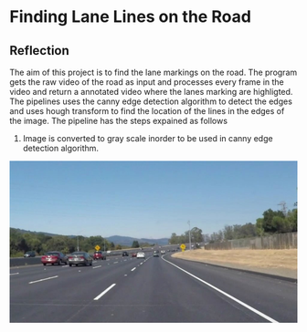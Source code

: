 # Finding Lane Lines on the Road

## Reflection

The aim of this project is to find the lane markings on the road. The program gets the raw video of the road as input and processes every frame in the video and return a annotated video where the lanes marking are highligted. The pipelines uses the canny edge detection algorithm to detect the edges and uses hough transform to find the location of the lines in the edges of the image. The pipeline has the steps expained as follows

[//]: # (Image References)

[image1]: ./test_images/solidWhiteCurve.jpg "Raw Image"


1. Image is converted to gray scale inorder to be used in canny edge detection algorithm.


![alt text][image1]


